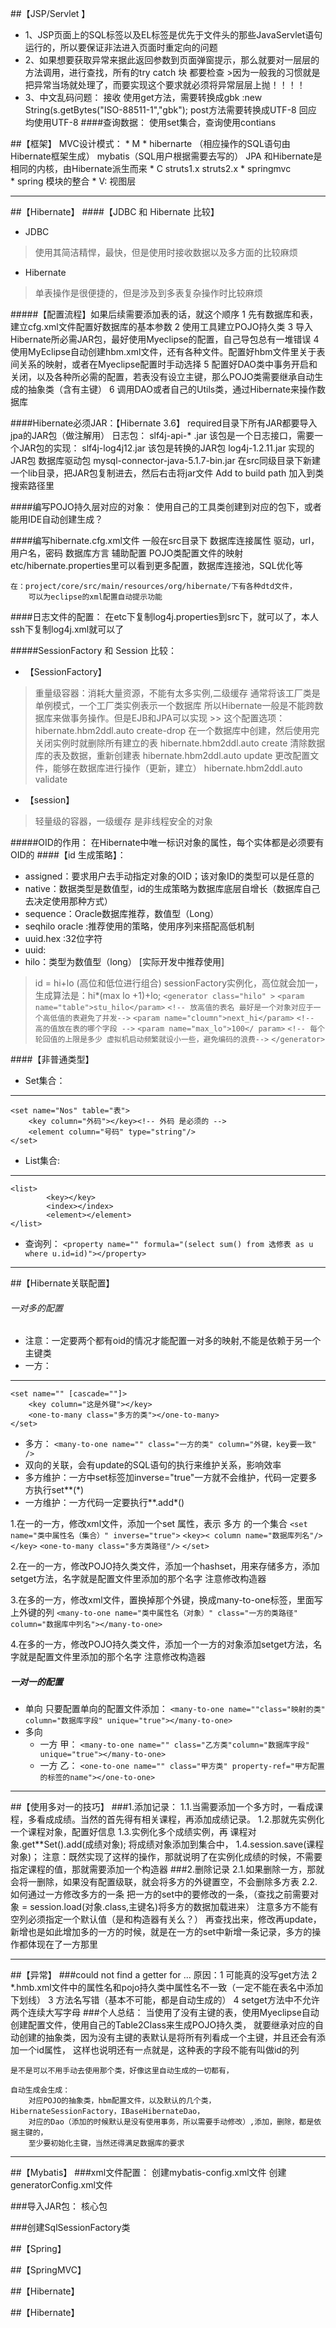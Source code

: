 ##【JSP/Servlet 】
*	1、JSP页面上的SQL标签以及EL标签是优先于文件头的那些JavaServlet语句运行的，所以要保证非法进入页面时重定向的问题
*	2、如果想要获取异常来据此返回参数到页面弹窗提示，那么就要对一层层的方法调用，进行查找，所有的try catch 块 都要检查
		>因为一般我的习惯就是把异常当场就处理了，而要实现这个要求就必须将异常层层上抛！！！！
*	3、中文乱码问题：
		接收
			使用get方法，需要转换成gbk :new String(s.getBytes("ISO-88511-1","gbk");
			post方法需要转换成UTF-8
		回应 均使用UTF-8
####查询数据：
使用set集合，查询使用contians








##【框架】
MVC设计模式：
	* M
		* hibernarte （相应操作的SQL语句由Hibernate框架生成）
		mybatis（SQL用户根据需要去写的）
		JPA 和Hibernate是相同的内核，由Hibernate派生而来
	* C
		struts1.x
		struts2.x
		* springmvc  
		* spring  模块的整合
	* V:
		视图层

*************************************************************************************	
##【Hibernate】
####【JDBC 和 Hibernate 比较】
* JDBC
>	使用其简洁精悍，最快，但是使用时接收数据以及多方面的比较麻烦
* Hibernate
>	单表操作是很便捷的，但是涉及到多表复杂操作时比较麻烦

#####【配置流程】如果后续需要添加表的话，就这个顺序
  1  先有数据库和表，建立cfg.xml文件配置好数据库的基本参数
  2  使用工具建立POJO持久类
  3  导入Hibernate所必需JAR包，最好使用Myeclipse的配置，自己导包总有一堆错误
  4  使用MyEclipse自动创建hbm.xml文件，还有各种文件。配置好hbm文件里关于表间关系的映射，或者在Myeclipse配置时手动选择
  5  配置好DAO类中事务开启和关闭，以及各种所必需的配置，若表没有设立主键，那么POJO类需要继承自动生成的抽象类（含有主键）
  6  调用DAO或者自己的Utils类，通过Hibernate来操作数据库

####Hibernate必须JAR：【Hibernate 3.6】
		required目录下所有JAR都要导入
		jpa的JAR包（做注解用）
		日志包：
			slf4j-api-* .jar	该包是一个日志接口，需要一个JAR包的实现：
			slf4j-log4j12.jar	该包是转换的JAR包
			log4j-1.2.11.jar	实现的JAR包
		数据库驱动包  mysql-connector-java-5.1.7-bin.jar
	在src同级目录下新建一个lib目录，把JAR包复制进去，然后右击将jar文件  Add to build path 加入到类搜索路径里

####编写POJO持久层对应的对象：
	使用自己的工具类创建到对应的包下，或者能用IDE自动创建生成？

####编写hibernate.cfg.xml文件 一般在src目录下
	数据库连接属性 驱动，url，用户名，密码
	数据库方言 
	辅助配置
	POJO类配置文件的映射
	etc/hibernate.properties里可以看到更多配置，数据库连接池，SQL优化等

	在：project/core/src/main/resources/org/hibernate/下有各种dtd文件，
		可以为eclipse的xml配置自动提示功能
####日志文件的配置：
	在etc下复制log4j.properties到src下，就可以了，本人ssh下复制log4j.xml就可以了

#####SessionFactory 和 Session 比较：
* 【SessionFactory】 
>   重量级容器：消耗大量资源，不能有太多实例,二级缓存
	通常将该工厂类是单例模式，一个工厂类实例表示一个数据库
	所以Hibernate一般是不能跨数据库来做事务操作。但是EJB和JPA可以实现
	>> 这个配置选项：
	hibernate.hbm2ddl.auto create-drop 在一个数据库中创建，然后使用完关闭实例时就删除所有建立的表
	hibernate.hbm2ddl.auto create 清除数据库的表及数据，重新创建表
	hibernate.hbm2ddl.auto update 更改配置文件，能够在数据库进行操作（更新，建立）
	hibernate.hbm2ddl.auto validate

* 【session】
>	轻量级的容器，一级缓存
	是非线程安全的对象

#####OID的作用： 在Hibernate中唯一标识对象的属性，每个实体都是必须要有OID的
####【id 生成策略】：
* assigned：要求用户去手动指定对象的OID；该对象ID的类型可以是任意的
* native：数据类型是数值型，id的生成策略为数据库底层自增长（数据库自己去决定使用那种方式）
* sequence：Oracle数据库推荐，数值型（Long）
* seqhilo oracle :推荐使用的策略，使用序列来搭配高低机制
* uuid.hex :32位字符
* uuid:
* hilo：类型为数值型（long） [实际开发中推荐使用]
>	id = hi+lo (高位和低位进行组合)
	sessionFactory实例化，高位就会加一，生成算法是：hi*(max lo +1)+lo;
    `<generator class="hilo" >`
	`<param name="table">stu_hilo</param>`
	`<!-- 放高值的表名 最好是一个对象对应于一个高低值的表避免了并发-->`
	`<param name="cloumn">next_hi</param>`
	`<!-- 高的值放在表的哪个字段 -->`
	`<param name="max_lo">100</ param>`
	`<!-- 每个轮回值的上限是多少 虚拟机启动频繁就设小一些，避免编码的浪费-->`
	`</generator>`

####【非普通类型】
* Set集合：

---
	<set name="Nos" table="表">
		<key column="外码"></key><!-- 外码 是必须的 -->
		<element column="号码" type="string"/>
	</set>
* List集合:

---
	<list>
			<key></key>
			<index></index>
			<element></element>
	</list>
* 查询列：
`<property name="" formula="(select sum() from 选修表 as u where u.id=id)"></property>`

****************************************************************
##【Hibernate关联配置】
###### 一对多的配置
* 注意：一定要两个都有oid的情况才能配置一对多的映射,不能是依赖于另一个主键类
* 一方：

---
	<set name="" [cascade=""]> 
		<key column="这是外键"></key>
		<one-to-many class="多方的类"></one-to-many>
	</set>
* 多方：
`<many-to-one name="" class="一方的类" column="外键，key要一致" />`
* 双向的关联，会有update的SQL语句的执行来维护关系，影响效率
* 多方维护：一方中set标签加inverse="true"一方就不会维护，代码一定要多方执行set**(*)
* 一方维护：一方代码一定要执行**.add*()

1.在一的一方，修改xml文件，添加一个set 属性，表示 多方 的一个集合
`<set name="类中属性名（集合）" inverse="true">`
	`<key>< column name="数据库列名"/></key>`
	`<one-to-many class="多方类路径"/>`
`</set>`

2.在一的一方，修改POJO持久类文件，添加一个hashset，用来存储多方，添加setget方法，名字就是配置文件里添加的那个名字 注意修改构造器

3.在多的一方，修改xml文件，置换掉那个外键，换成many-to-one标签，里面写上外键的列
`<many-to-one name="类中属性名（对象）" class="一方的类路径" column="数据库中列名"></many-to-one>`

4.在多的一方，修改POJO持久类文件，添加一个一方的对象添加setget方法，名字就是配置文件里添加的那个名字  注意修改构造器
##### 一对一的配置
* 单向
	只要配置单向的配置文件添加：
	`<many-to-one name=""class="映射的类" column="数据库字段" unique="true"></many-to-one>`
* 多向
	* 一方 甲：
	`<many-to-one name="" class="乙方类"column="数据库字段" unique="true"></many-to-one>`
	* 一方 乙：
	`<one-to-one name="" class="甲方类" property-ref="甲方配置的标签的name"></one-to-one>`

********************
##【使用多对一的技巧】
###1.添加记录：
	1.1.当需要添加一个多方时，一看成课程，多看成成绩。当然的首先得有相关课程，再添加成绩记录。
	1.2.那就先实例化一个课程对象，配置好信息
	1.3.实例化多个成绩实例，再 课程对象.get**Set().add(成绩对象); 将成绩对象添加到集合中，
	1.4.session.save(课程对象)；
注意：既然实现了这样的操作，那就说明了在实例化成绩的时候，不需要指定课程的值，那就需要添加一个构造器
###2.删除记录
	2.1.如果删除一方，那就会将一删除，如果没有配置级联，就会将多方的外键置空，不会删除多方表
	2.2.如何通过一方修改多方的一条
			把一方的set中的要修改的一条，（查找之前需要对象 = session.load(对象.class,主键名)将多方的数据加载进来）
			注意多方不能有空列必须指定一个默认值（是和构造器有关么？）
			再查找出来，修改再update，新增也是如此增加多的一方的时候，就是在一方的set中新增一条记录，多方的操作都体现在了一方那里

*******************************************************
##【异常】
###could not find a getter for ...
	原因：1 可能真的没写get方法
		2 *.hmb.xml文件中的属性名和pojo持久类中属性名不一致（一定不能在表名中添加下划线）
		3 方法名写错（基本不可能，都是自动生成的）
		4 setget方法中不允许两个连续大写字母
###个人总结：
	当使用了没有主键的表，使用Myeclipse自动创建配置文件，使用自己的Table2Class来生成POJO持久类，
	就要继承对应的自动创建的抽象类，因为没有主键的表默认是将所有列看成一个主键，并且还会有添加一个id属性，
	这样也说明还有一点就是，这种表的字段不能有叫做id的列

	是不是可以不用手动去使用那个类，好像这里自动生成的一切都有，

	自动生成会生成：
		对应POJO的抽象类，hbm配置文件，以及默认的几个类，HibernateSessionFactory，IBaseHibernateDao，
		对应的Dao（添加的时候默认是没有使用事务，所以需要手动修改）,添加，删除，都是依据主键的，
		至少要初始化主键，当然还得满足数据库的要求

****************************************************************************************************************************************************************
##【Mybatis】
###xml文件配置：
	创建mybatis-config.xml文件
	创建generatorConfig.xml文件

###导入JAR包：
	核心包

###创建SqlSessionFactory类


##【Spring】


##【SpringMVC】


##【Hibernate】

##【Hibernate】

